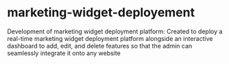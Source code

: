 # marketing-widget-deployement
Development of marketing widget deployment platform: Created to deploy a real-time marketing widget deployment platform alongside an interactive dashboard to add, edit, and delete features so that the admin can seamlessly integrate it onto any website
